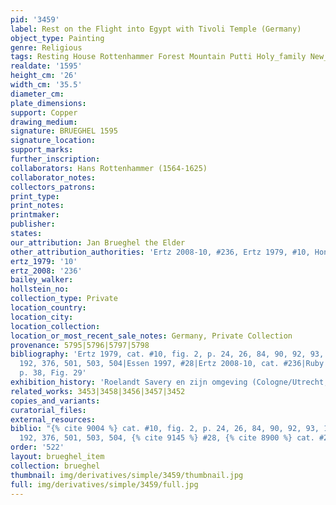 ```yaml
---
pid: '3459'
label: Rest on the Flight into Egypt with Tivoli Temple (Germany)
object_type: Painting
genre: Religious
tags: Resting House Rottenhammer Forest Mountain Putti Holy_family New_Testament
realdate: '1595'
height_cm: '26'
width_cm: '35.5'
diameter_cm: 
plate_dimensions: 
support: Copper
drawing_medium: 
signature: BRUEGHEL 1595
signature_location: 
support_marks: 
further_inscription: 
collaborators: Hans Rottenhammer (1564-1625)
collaborator_notes: 
collectors_patrons: 
print_type: 
print_notes: 
printmaker: 
publisher: 
states: 
our_attribution: Jan Brueghel the Elder
other_attribution_authorities: 'Ertz 2008-10, #236, Ertz 1979, #10, Honig database'
ertz_1979: '10'
ertz_2008: '236'
bailey_walker: 
hollstein_no: 
collection_type: Private
location_country: 
location_city: 
location_collection: 
location_or_most_recent_sale_notes: Germany, Private Collection
provenance: 5795|5796|5797|5798
bibliography: 'Ertz 1979, cat. #10, fig. 2, p. 24, 26, 84, 90, 92, 93, 114, 124, 176,
  192, 376, 501, 503, 504|Essen 1997, #28|Ertz 2008-10, cat. #236|Ruby in Munich 2013,
  p. 38, Fig. 29'
exhibition_history: 'Roelandt Savery en zijn omgeving (Cologne/Utrecht, 1985/6), #74'
related_works: 3453|3458|3456|3457|3452
copies_and_variants: 
curatorial_files: 
external_resources: 
biblio: "{% cite 9004 %} cat. #10, fig. 2, p. 24, 26, 84, 90, 92, 93, 114, 124, 176,
  192, 376, 501, 503, 504, {% cite 9145 %} #28, {% cite 8900 %} cat. #236"
order: '522'
layout: brueghel_item
collection: brueghel
thumbnail: img/derivatives/simple/3459/thumbnail.jpg
full: img/derivatives/simple/3459/full.jpg
---
```

